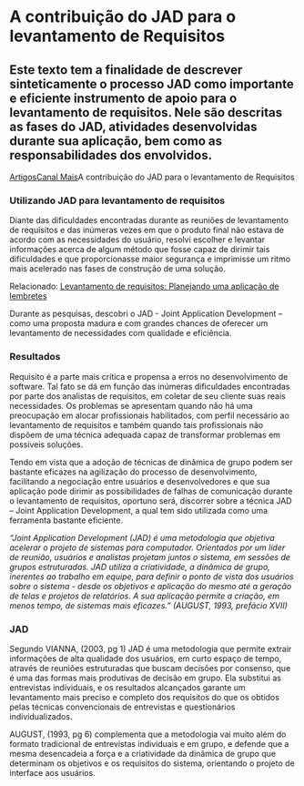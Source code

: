 # A contribuição do JAD para o levantamento de Requisitos

## Este texto tem a finalidade de descrever sinteticamente o processo JAD como importante e eficiente instrumento de apoio para o levantamento de requisitos. Nele são descritas as fases do JAD, atividades desenvolvidas durante sua aplicação, bem como as responsabilidades dos envolvidos.

[Artigos](https://www.devmedia.com.br/artigos/)[Canal Mais](https://www.devmedia.com.br/artigos/outros)A contribuição do JAD para o levantamento de Requisitos

### Utilizando JAD para levantamento de requisitos

Diante das dificuldades encontradas durante as reuniões de levantamento de requisitos e das inúmeras vezes em que o produto final não estava de acordo com as necessidades do usuário, resolvi escolher e levantar informações acerca de algum método que fosse capaz de dirimir tais dificuldades e que proporcionasse maior segurança e imprimisse um ritmo mais acelerado nas fases de construção de uma solução.

Relacionado: [Levantamento de requisitos: Planejando uma aplicação de lembretes](https://www.devmedia.com.br/curso/curso-levantamento-requisitos/2123)

Durante as pesquisas, descobri o JAD - Joint Application Development – como uma proposta madura e com grandes chances de oferecer um levantamento de necessidades com qualidade e eficiência.

### Resultados

Requisito é a parte mais crítica e propensa a erros no desenvolvimento de software. Tal fato se dá em função das inúmeras dificuldades encontradas por parte dos analistas de requisitos, em coletar de seu cliente suas reais necessidades. Os problemas se apresentam quando não há uma preocupação em alocar profissionais habilitados, com perfil necessário ao levantamento de requisitos e também quando tais profissionais não dispõem de uma técnica adequada capaz de transformar problemas em possíveis soluções.

Tendo em vista que a adoção de técnicas de dinâmica de grupo podem ser bastante eficazes na agilização do processo de desenvolvimento, facilitando a negociação entre usuários e desenvolvedores e que sua aplicação pode dirimir as possibilidades de falhas de comunicação durante o levantamento de requisitos, oportuno será, discorrer sobre a técnica JAD – Joint Application Development, a qual tem sido utilizada como uma ferramenta bastante eficiente.

*“Joint Application Development (JAD) é uma metodologia que objetiva acelerar o projeto de sistemas para computador. Orientados por um líder de reunião, usuários e analistas projetam juntos o sistema, em sessões de grupos estruturadas. JAD utiliza a criatividade, a dinâmica de grupo, inerentes ao trabalho em equipe, para definir o ponto de vista dos usuários sobre o sistema - desde os objetivos e aplicação do mesmo até a geração de telas e projetos de relatórios. A sua aplicação permite a criação, em menos tempo, de sistemas mais eficazes.” (AUGUST, 1993, prefácio XVII)*

### JAD

Segundo VIANNA, (2003, pg 1) JAD é uma metodologia que permite extrair informações de alta qualidade dos usuários, em curto espaço de tempo, através de reuniões estruturadas que buscam decisões por consenso, que é uma das formas mais produtivas de decisão em grupo. Ela substitui as entrevistas individuais, e os resultados alcançados garante um levantamento mais preciso e completo dos requisitos do que os obtidos pelas técnicas convencionais de entrevistas e questionários individualizados.

AUGUST, (1993, pg 6) complementa que a metodologia vai muito além do formato tradicional de entrevistas individuais e em grupo, e defende que a mesma desencadeia a força e a criatividade da dinâmica de grupo que determinam os objetivos e os requisitos do sistema, orientando o projeto de interface aos usuários.
